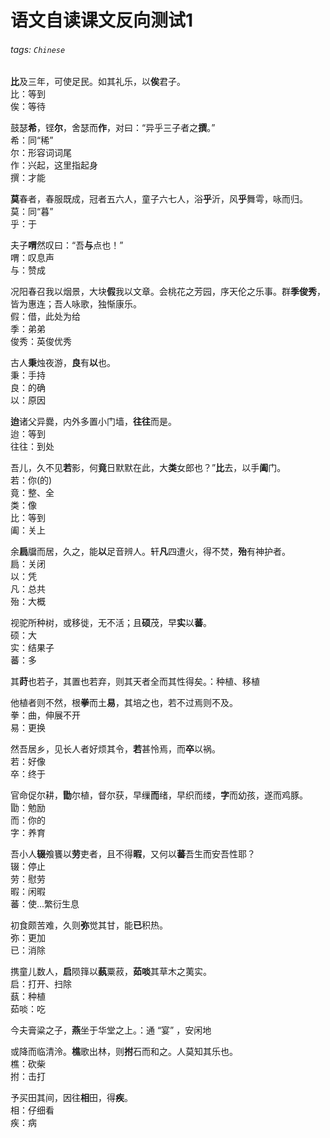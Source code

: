 # 语文自读课文反向测试1

###### tags: `Chinese`

**比**及三年，可使足民。如其礼乐，以**俟**君子。  
比：等到  
俟：等待

鼓瑟**希**，铿**尔**，舍瑟而**作**，对曰：“异乎三子者之**撰**。”  
希：同“稀”  
尔：形容词词尾  
作：兴起，这里指起身  
撰：才能

**莫**春者，春服既成，冠者五六人，童子六七人，浴**乎**沂，风**乎**舞雩，咏而归。  
莫：同“暮”  
乎：于

夫子**喟**然叹曰：“吾**与**点也！”  
喟：叹息声  
与：赞成

况阳春召我以烟景，大块**假**我以文章。会桃花之芳园，序天伦之乐事。群**季俊秀**，皆为惠连；吾人咏歌，独惭康乐。  
假：借，此处为给  
季：弟弟  
俊秀：英俊优秀


古人**秉**烛夜游，**良**有**以**也。  
秉：手持  
良：的确  
以：原因

**迨**诸父异爨，内外多置小门墙，**往往**而是。  
迨：等到  
往往：到处

吾儿，久不见**若**影，何**竟**日默默在此，大**类**女郎也？”**比**去，以手**阖**门。  
若：你(的)  
竟：整、全  
类：像  
比：等到  
阖：关上

余**扃**牖而居，久之，能**以**足音辨人。轩**凡**四遭火，得不焚，**殆**有神护者。  
扃：关闭  
以：凭  
凡：总共  
殆：大概

视驼所种树，或移徙，无不活；且**硕**茂，早**实**以**蕃**。  
硕：大  
实：结果子  
蕃：多

其**莳**也若子，其置也若弃，则其天者全而其性得矣。：种植、移植  

他植者则不然，根**拳**而土**易**，其培之也，若不过焉则不及。  
拳：曲，伸展不开  
易：更换

然吾居乡，见长人者好烦其令，**若**甚怜焉，而**卒**以祸。  
若：好像  
卒：终于

官命促尔耕，**勖**尔植，督尔获，早缫**而**绪，早织而缕，**字**而幼孩，遂而鸡豚。  
勖：勉励  
而：你的  
字：养育

吾小人**辍**飧饔以**劳**吏者，且不得**暇**，又何以**蕃**吾生而安吾性耶？  
辍：停止  
劳：慰劳  
暇：闲暇  
蕃：使...繁衍生息

初食颇苦难，久则**弥**觉其甘，能**已**积热。  
弥：更加  
已：消除

携童儿数人，**启**陨箨以**蓺**粟菽，**茹啖**其草木之荑实。  
启：打开、扫除  
蓺：种植  
茹啖：吃

今夫膏粱之子，**燕**坐于华堂之上。：通 “宴” ，安闲地  

或降而临清泠。**樵**歌出林，则**拊**石而和之。人莫知其乐也。  
樵：砍柴  
拊：击打

予买田其间，因往**相**田，得**疾**。  
相：仔细看  
疾：病
